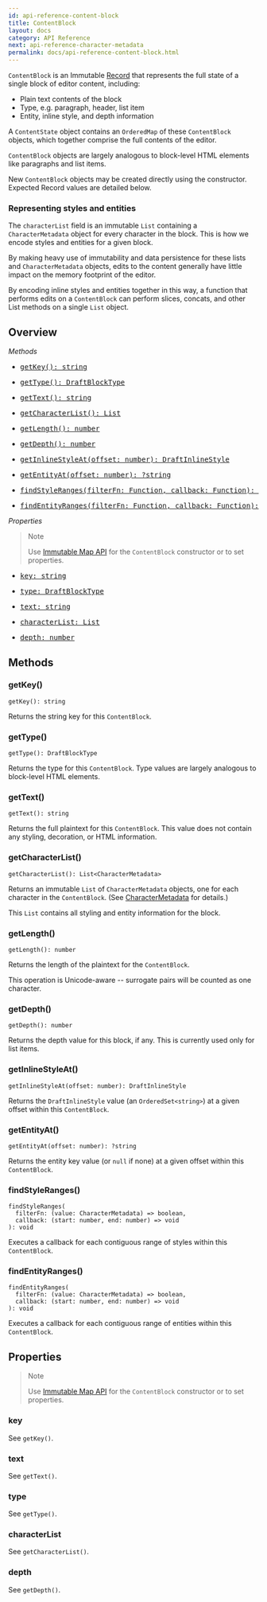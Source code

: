 ```yaml
---
id: api-reference-content-block
title: ContentBlock
layout: docs
category: API Reference
next: api-reference-character-metadata
permalink: docs/api-reference-content-block.html
---
```


`ContentBlock` is an Immutable
[Record](http://facebook.github.io/immutable-js/docs/#/Record/Record) that
represents the full state of a single block of editor content, including:

  - Plain text contents of the block
  - Type, e.g. paragraph, header, list item
  - Entity, inline style, and depth information

A `ContentState` object contains an `OrderedMap` of these `ContentBlock` objects,
which together comprise the full contents of the editor.

`ContentBlock` objects are largely analogous to block-level HTML elements like
paragraphs and list items.

New `ContentBlock` objects may be created directly using the constructor.
Expected Record values are detailed below.

### Representing styles and entities

The `characterList` field is an immutable `List` containing a `CharacterMetadata`
object for every character in the block. This is how we encode styles and
entities for a given block.

By making heavy use of immutability and data persistence for these lists and
`CharacterMetadata` objects, edits to the content generally have little impact
on the memory footprint of the editor.

By encoding inline styles and entities together in this way, a function that
performs edits on a `ContentBlock` can perform slices, concats, and other List
methods on a single `List` object.

## Overview

*Methods*

<ul class="apiIndex">
  <li>
    <a href="#getkey">
      <pre>getKey(): string</pre>
    </a>
  </li>
  <li>
    <a href="#gettype">
      <pre>getType(): DraftBlockType</pre>
    </a>
  </li>
  <li>
    <a href="#gettext">
      <pre>getText(): string</pre>
    </a>
  </li>
  <li>
    <a href="#getcharacterlist">
      <pre>getCharacterList(): List<CharacterMetadata></pre>
    </a>
  </li>
  <li>
    <a href="#getlength">
      <pre>getLength(): number</pre>
    </a>
  </li>
  <li>
    <a href="#getdepth">
      <pre>getDepth(): number</pre>
    </a>
  </li>
  <li>
    <a href="#getinlinestyleat">
      <pre>getInlineStyleAt(offset: number): DraftInlineStyle</pre>
    </a>
  </li>
  <li>
    <a href="#getentityat">
      <pre>getEntityAt(offset: number): ?string</pre>
    </a>
  </li>
  <li>
    <a href="#findstyleranges">
      <pre>findStyleRanges(filterFn: Function, callback: Function): void</pre>
    </a>
  </li>
  <li>
    <a href="#findentityranges">
      <pre>findEntityRanges(filterFn: Function, callback: Function): void</pre>
    </a>
  </li>
</ul>

*Properties*

> Note
>
> Use [Immutable Map API](http://facebook.github.io/immutable-js/docs/#/Map)
> for the `ContentBlock` constructor or to set properties.

<ul class="apiIndex">
  <li>
    <a href="#key">
      <pre>key: string</pre>
    </a>
  </li>
  <li>
    <a href="#type">
      <pre>type: DraftBlockType</pre>
    </a>
  </li>
  <li>
    <a href="#text">
      <pre>text: string</pre>
    </a>
  </li>
  <li>
    <a href="#characterlist">
      <pre>characterList: List<CharacterMetadata></pre>
    </a>
  </li>
  <li>
    <a href="#depth">
      <pre>depth: number</pre>
    </a>
  </li>
</ul>

## Methods

### getKey()

```
getKey(): string
```
Returns the string key for this `ContentBlock`.

### getType()

```
getType(): DraftBlockType
```
Returns the type for this `ContentBlock`. Type values are largely analogous to
block-level HTML elements.

### getText()

```
getText(): string
```
Returns the full plaintext for this `ContentBlock`. This value does not contain
any styling, decoration, or HTML information.

### getCharacterList()

```
getCharacterList(): List<CharacterMetadata>
```
Returns an immutable `List` of `CharacterMetadata` objects, one for each
character in the `ContentBlock`. (See [CharacterMetadata](/draft-js/docs/api-reference-character-metadata.html)
for details.)

This `List` contains all styling and entity information for the block.

### getLength()

```
getLength(): number
```
Returns the length of the plaintext for the `ContentBlock`.

This operation is Unicode-aware -- surrogate pairs will be counted as one
character.

### getDepth()

```
getDepth(): number
```
Returns the depth value for this block, if any. This is currently used only
for list items.

### getInlineStyleAt()

```
getInlineStyleAt(offset: number): DraftInlineStyle
```
Returns the `DraftInlineStyle` value (an `OrderedSet<string>`) at a given offset
within this `ContentBlock`.

### getEntityAt()

```
getEntityAt(offset: number): ?string
```
Returns the entity key value (or `null` if none) at a given offset within this
`ContentBlock`.

### findStyleRanges()

```
findStyleRanges(
  filterFn: (value: CharacterMetadata) => boolean,
  callback: (start: number, end: number) => void
): void
```
Executes a callback for each contiguous range of styles within this
`ContentBlock`.

### findEntityRanges()

```
findEntityRanges(
  filterFn: (value: CharacterMetadata) => boolean,
  callback: (start: number, end: number) => void
): void
```
Executes a callback for each contiguous range of entities within this
`ContentBlock`.

## Properties

> Note
>
> Use [Immutable Map API](http://facebook.github.io/immutable-js/docs/#/Map)
> for the `ContentBlock` constructor or to set properties.

### key
See `getKey()`.

### text
See `getText()`.

### type
See `getType()`.

### characterList
See `getCharacterList()`.

### depth
See `getDepth()`.
